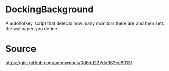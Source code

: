 # DockingBackground
A autohotkey script that detects how many monitors there are and then sets the wallpaper you define

# Source
https://gist.github.com/anonymous/0d6dd227dd983ee80131
